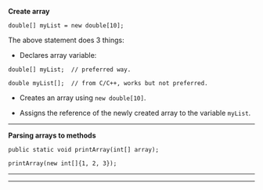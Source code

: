 **Create array**

```
double[] myList = new double[10];
```

The above statement does 3 things:
* Declares array variable:

```
double[] myList;  // preferred way.

double myList[];  // from C/C++, works but not preferred.
```

* Creates an array using `new double[10]`.

* Assigns the reference of the newly created array to the variable `myList`.

---

**Parsing arrays to methods**

```
public static void printArray(int[] array);

printArray(new int[]{1, 2, 3});
```

---



---
